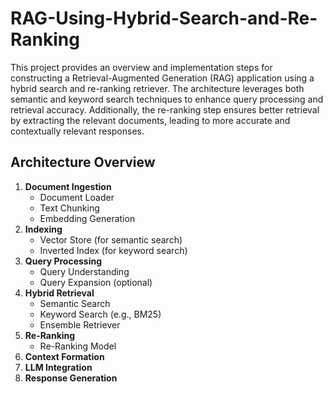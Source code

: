 # RAG-Using-Hybrid-Search-and-Re-Ranking
This project provides an overview and implementation steps for constructing a Retrieval-Augmented Generation (RAG) application using a hybrid search and re-ranking retriever. The architecture leverages both semantic and keyword search techniques to enhance query processing and retrieval accuracy. Additionally, the re-ranking step ensures better retrieval by extracting the relevant documents, leading to more accurate and contextually relevant responses.

## **Architecture Overview**

1. **Document Ingestion**
    - Document Loader
    - Text Chunking
    - Embedding Generation
2. **Indexing**
    - Vector Store (for semantic search)
    - Inverted Index (for keyword search)
3. **Query Processing**
    - Query Understanding
    - Query Expansion (optional)
4. **Hybrid Retrieval**
    - Semantic Search
    - Keyword Search (e.g., BM25)
    - Ensemble Retriever
5. **Re-Ranking**
    - Re-Ranking Model
6. **Context Formation**
7. **LLM Integration**
8. **Response Generation**
